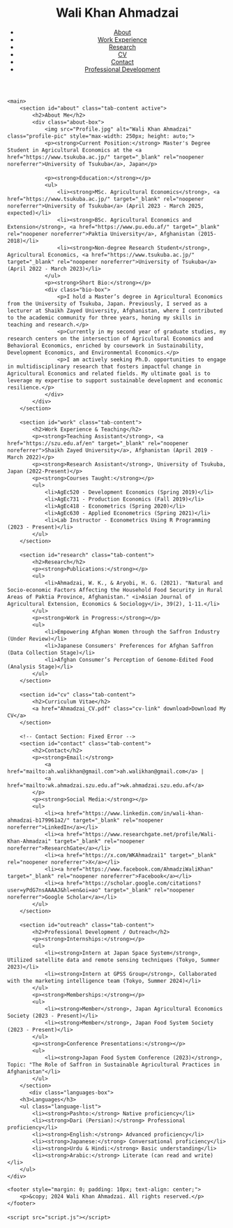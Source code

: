 <!DOCTYPE html>
<html lang="en">
<head>
    <meta charset="UTF-8">
    <meta name="viewport" content="width=device-width, initial-scale=1.0">
    <meta name="description" content="Wali Khan Ahmadzai's professional portfolio showcasing academic achievements, research, and work experience in Agricultural Economics.">
    <meta name="keywords" content="Wali Khan Ahmadzai, Agricultural Economics, Research, Work Experience, CV, Contact">
    <meta name="author" content="Wali Khan Ahmadzai">
    <title>Wali Khan Ahmadzai's Portfolio</title>
    <link rel="stylesheet" href="style.css">
</head>
<body>
    <header>
        <div class="header-wrapper">
         <h1 class="portfolio-name">Wali Khan Ahmadzai</h1>
            <nav class="tabs-nav" aria-label="Main Navigation">
                <ul>
                    <li><a href="#" class="tab-link" data-tab="about" aria-current="page">About</a></li>
                    <li><a href="#" class="tab-link" data-tab="work">Work Experience</a></li>
                    <li><a href="#" class="tab-link" data-tab="research">Research</a></li>
                    <li><a href="#" class="tab-link" data-tab="cv">CV</a></li>
                    <li><a href="#" class="tab-link" data-tab="contact">Contact</a></li>
                    <li><a href="#" class="tab-link" data-tab="outreach">Professional Development</a></li>
                </ul>
            </nav>
        </div>
    </header>

    <main>
        <section id="about" class="tab-content active">
            <h2>About Me</h2>
            <div class="about-box">
                <img src="Profile.jpg" alt="Wali Khan Ahmadzai" class="profile-pic" style="max-width: 250px; height: auto;">
                <p><strong>Current Position:</strong> Master's Degree Student in Agricultural Economics at the <a href="https://www.tsukuba.ac.jp/" target="_blank" rel="noopener noreferrer">University of Tsukuba</a>, Japan</p>

                <p><strong>Education:</strong></p>
                <ul>
                    <li><strong>MSc. Agricultural Economics</strong>, <a href="https://www.tsukuba.ac.jp/" target="_blank" rel="noopener noreferrer">University of Tsukuba</a> (April 2023 - March 2025, expected)</li>
                    <li><strong>BSc. Agricultural Economics and Extension</strong>, <a href="https://www.pu.edu.af/" target="_blank" rel="noopener noreferrer">Paktia University</a>, Afghanistan (2015-2018)</li>
                    <li><strong>Non-degree Research Student</strong>, Agricultural Economics, <a href="https://www.tsukuba.ac.jp/" target="_blank" rel="noopener noreferrer">University of Tsukuba</a> (April 2022 - March 2023)</li>
                </ul>
                <p><strong>Short Bio:</strong></p>
                <div class="bio-box">
                    <p>I hold a Master’s degree in Agricultural Economics from the University of Tsukuba, Japan. Previously, I served as a lecturer at Shaikh Zayed University, Afghanistan, where I contributed to the academic community for three years, honing my skills in teaching and research.</p>
                    <p>Currently in my second year of graduate studies, my research centers on the intersection of Agricultural Economics and Behavioral Economics, enriched by coursework in Sustainability, Development Economics, and Environmental Economics.</p>
                    <p>I am actively seeking Ph.D. opportunities to engage in multidisciplinary research that fosters impactful change in Agricultural Economics and related fields. My ultimate goal is to leverage my expertise to support sustainable development and economic resilience.</p>
                </div>
            </div>
        </section>

        <section id="work" class="tab-content">
            <h2>Work Experience & Teaching</h2>
            <p><strong>Teaching Assistant</strong>, <a href="https://szu.edu.af/en" target="_blank" rel="noopener noreferrer">Shaikh Zayed University</a>, Afghanistan (April 2019 - March 2022)</p>
            <p><strong>Research Assistant</strong>, University of Tsukuba, Japan (2022-Present)</p>
            <p><strong>Courses Taught:</strong></p>
            <ul>
                <li>AgEc520 - Development Economics (Spring 2019)</li>
                <li>AgEc731 - Production Economics (Fall 2019)</li>
                <li>AgEc418 - Econometrics (Spring 2020)</li>
                <li>AgEc630 - Applied Econometrics (Spring 2021)</li>
                <li>Lab Instructor - Econometrics Using R Programming (2023 - Present)</li>
            </ul>
        </section>

        <section id="research" class="tab-content">
            <h2>Research</h2>
            <p><strong>Publications:</strong></p>
            <ul>
                <li>Ahmadzai, W. K., & Aryobi, H. G. (2021). "Natural and Socio-economic Factors Affecting the Household Food Security in Rural Areas of Paktia Province, Afghanistan." <i>Asian Journal of Agricultural Extension, Economics & Sociology</i>, 39(2), 1-11.</li>
            </ul>
            <p><strong>Work in Progress:</strong></p>
            <ul>
                <li>Empowering Afghan Women through the Saffron Industry (Under Review)</li>
                <li>Japanese Consumers' Preferences for Afghan Saffron (Data Collection Stage)</li>
                <li>Afghan Consumer’s Perception of Genome-Edited Food (Analysis Stage)</li>
            </ul>
        </section>

        <section id="cv" class="tab-content">
            <h2>Curriculum Vitae</h2>
            <a href="Ahmadzai_CV.pdf" class="cv-link" download>Download My CV</a>
        </section>

        <!-- Contact Section: Fixed Error -->
        <section id="contact" class="tab-content">
            <h2>Contact</h2>
            <p><strong>Email:</strong> 
                <a href="mailto:ah.walikhan@gmail.com">ah.walikhan@gmail.com</a> | 
                <a href="mailto:wk.ahmadzai.szu.edu.af">wk.ahmadzai.szu.edu.af</a>
            </p>
            <p><strong>Social Media:</strong></p>
            <ul>
                <li><a href="https://www.linkedin.com/in/wali-khan-ahmadzai-b179961a2/" target="_blank" rel="noopener noreferrer">LinkedIn</a></li>
                <li><a href="https://www.researchgate.net/profile/Wali-Khan-Ahmadzai" target="_blank" rel="noopener noreferrer">ResearchGate</a></li>
                <li><a href="https://x.com/WKAhmadzai1" target="_blank" rel="noopener noreferrer">X</a></li>
                <li><a href="https://www.facebook.com/AhmadziWaliKhan" target="_blank" rel="noopener noreferrer">Facebook</a></li>
                <li><a href="https://scholar.google.com/citations?user=yPdG7nsAAAAJ&hl=en&oi=ao" target="_blank" rel="noopener noreferrer">Google Scholar</a></li>
            </ul>
        </section>

        <section id="outreach" class="tab-content">
            <h2>Professional Development / Outreach</h2>
            <p><strong>Internships:</strong></p>
            <ul>
                <li><strong>Intern at Japan Space System</strong>, Utilized satellite data and remote sensing techniques (Tokyo, Summer 2023)</li>
                <li><strong>Intern at GPSS Group</strong>, Collaborated with the marketing intelligence team (Tokyo, Summer 2024)</li>
            </ul>
            <p><strong>Memberships:</strong></p>
            <ul>
                <li><strong>Member</strong>, Japan Agricultural Economics Society (2023 - Present)</li>
                <li><strong>Member</strong>, Japan Food System Society (2023 - Present)</li>
            </ul>
            <p><strong>Conference Presentations:</strong></p>
            <ul>
                <li><strong>Japan Food System Conference (2023)</strong>, Topic: "The Role of Saffron in Sustainable Agricultural Practices in Afghanistan"</li>
            </ul>
        </section>
           <div class="languages-box">
        <h3>Languages</h3>
        <ul class="language-list">
            <li><strong>Pashto:</strong> Native proficiency</li>
            <li><strong>Dari (Persian):</strong> Professional proficiency</li>
            <li><strong>English:</strong> Advanced proficiency</li>
            <li><strong>Japanese:</strong> Conversational proficiency</li>
            <li><strong>Urdu & Hindi:</strong> Basic understanding</li>
            <li><strong>Arabic:</strong> Literate (can read and write)</li>
        </ul>
    </div>
</section>
    </main>

    <footer style="margin: 0; padding: 10px; text-align: center;">
        <p>&copy; 2024 Wali Khan Ahmadzai. All rights reserved.</p>
    </footer>

    <script src="script.js"></script>
</body>
</html>
